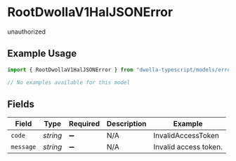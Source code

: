 # RootDwollaV1HalJSONError

unauthorized

## Example Usage

```typescript
import { RootDwollaV1HalJSONError } from "dwolla-typescript/models/errors";

// No examples available for this model
```

## Fields

| Field                 | Type                  | Required              | Description           | Example               |
| --------------------- | --------------------- | --------------------- | --------------------- | --------------------- |
| `code`                | *string*              | :heavy_minus_sign:    | N/A                   | InvalidAccessToken    |
| `message`             | *string*              | :heavy_minus_sign:    | N/A                   | Invalid access token. |